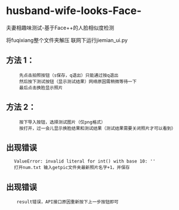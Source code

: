 # husband-wife-looks-Face-
夫妻相趣味测试-基于Face++的人脸相似度检测

将fuqixiang整个文件夹解压
联网下运行jiemian_ui.py

 ## 方法 1：
         先点击拍照按钮（s保存，q退出）只能通过按q退出
         然后按下测试按钮（显示测试结果）网络原因需稍微等待一下
         最后点击换脸显示照片
     
 ## 方法 2：
         按下导入按钮，选择测试图片（仅png格式）
         按打开，过一会儿显示换脸结果和测试结果（测试结果需要关闭照片才可以看到）
         
         
 ## 出现错误
       ValueError: invalid literal for int() with base 10: ''
       打开num.txt 输入getpic文件夹最新照片名字+1，并保存
       
 ## 出现错误
        result错误，API接口原因重新按下上一步按钮即可
